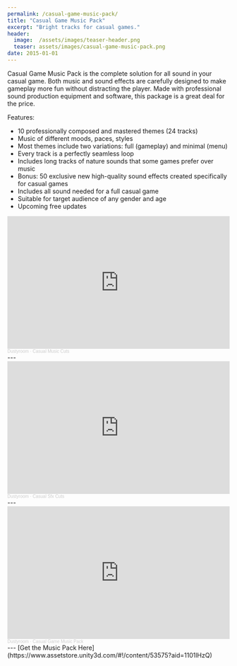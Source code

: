 ```yaml
---
permalink: /casual-game-music-pack/
title: "Casual Game Music Pack"
excerpt: "Bright tracks for casual games."
header:
  image:  /assets/images/teaser-header.png
  teaser: assets/images/casual-game-music-pack.png
date: 2015-01-01
---
```


Casual Game Music Pack is the complete solution for all sound in your casual game. Both music and sound effects are carefully designed to make gameplay more fun without distracting the player. Made with professional sound production equipment and software, this package is a great deal for the price.


Features:
  * 10 professionally composed and mastered themes (24 tracks)
  * Music of different moods, paces, styles
  * Most themes include two variations: full (gameplay) and minimal (menu)
  * Every track is a perfectly seamless loop
  * Includes long tracks of nature sounds that some games prefer over music
  * Bonus: 50 exclusive new high-quality sound effects created specifically for casual games
  * Includes all sound needed for a full casual game
  * Suitable for target audience of any gender and age
  * Upcoming free updates

<iframe width="100%" height="300" scrolling="no" frameborder="no" allow="autoplay" src="https://w.soundcloud.com/player/?url=https%3A//api.soundcloud.com/tracks/241468370&color=%23ff5500&auto_play=false&hide_related=false&show_comments=true&show_user=true&show_reposts=false&show_teaser=true&visual=true"></iframe><div style="font-size: 10px; color: #cccccc;line-break: anywhere;word-break: normal;overflow: hidden;white-space: nowrap;text-overflow: ellipsis; font-family: Interstate,Lucida Grande,Lucida Sans Unicode,Lucida Sans,Garuda,Verdana,Tahoma,sans-serif;font-weight: 100;"><a href="https://soundcloud.com/dstrm" title="Dustyroom" target="_blank" style="color: #cccccc; text-decoration: none;">Dustyroom</a> · <a href="https://soundcloud.com/dstrm/casual-music-cuts" title="Casual Music Cuts" target="_blank" style="color: #cccccc; text-decoration: none;">Casual Music Cuts</a></div>  
---
<iframe width="100%" height="300" scrolling="no" frameborder="no" allow="autoplay" src="https://w.soundcloud.com/player/?url=https%3A//api.soundcloud.com/tracks/241468369&color=%23ff5500&auto_play=false&hide_related=false&show_comments=true&show_user=true&show_reposts=false&show_teaser=true&visual=true"></iframe><div style="font-size: 10px; color: #cccccc;line-break: anywhere;word-break: normal;overflow: hidden;white-space: nowrap;text-overflow: ellipsis; font-family: Interstate,Lucida Grande,Lucida Sans Unicode,Lucida Sans,Garuda,Verdana,Tahoma,sans-serif;font-weight: 100;"><a href="https://soundcloud.com/dstrm" title="Dustyroom" target="_blank" style="color: #cccccc; text-decoration: none;">Dustyroom</a> · <a href="https://soundcloud.com/dstrm/casual-sfx-cuts" title="Casual Sfx Cuts" target="_blank" style="color: #cccccc; text-decoration: none;">Casual Sfx Cuts</a></div>  
---
<iframe width="100%" height="300" scrolling="no" frameborder="no" allow="autoplay" src="https://w.soundcloud.com/player/?url=https%3A//api.soundcloud.com/playlists/184503587&color=%23ff5500&auto_play=false&hide_related=false&show_comments=true&show_user=true&show_reposts=false&show_teaser=true&visual=true"></iframe><div style="font-size: 10px; color: #cccccc;line-break: anywhere;word-break: normal;overflow: hidden;white-space: nowrap;text-overflow: ellipsis; font-family: Interstate,Lucida Grande,Lucida Sans Unicode,Lucida Sans,Garuda,Verdana,Tahoma,sans-serif;font-weight: 100;"><a href="https://soundcloud.com/dstrm" title="Dustyroom" target="_blank" style="color: #cccccc; text-decoration: none;">Dustyroom</a> · <a href="https://soundcloud.com/dstrm/sets/casual-game-music-pack" title="Casual Game Music Pack" target="_blank" style="color: #cccccc; text-decoration: none;">Casual Game Music Pack</a></div>  
---
[Get the Music Pack Here](https://www.assetstore.unity3d.com/#!/content/53575?aid=1101lHzQ)